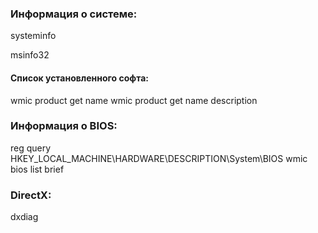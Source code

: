 ### Информация о системе:
systeminfo

msinfo32
#### Список установленного софта:
wmic product get name
wmic product get name description

### Информация о BIOS:
reg query HKEY_LOCAL_MACHINE\HARDWARE\DESCRIPTION\System\BIOS
wmic bios list brief

### DirectX:
dxdiag



